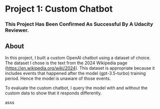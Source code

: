 # Project 1: Custom Chatbot
### This Project Has Been Confirmed As Successful By A Udacity Reviewer.

## About
In this project, I built a custom OpenAI chatbot using a dataset of choice.
The dataset I chose is the text from the 2024 Wikipedia page (https://en.wikipedia.org/wiki/2024). This dataset is appropriate because it includes events that happened after the model (gpt-3.5-turbo) training period. Hence the model is unaware of those events.

To evaluate the custom chatbot, I query the model with and without the custom data to show that it responds differently.

asss
